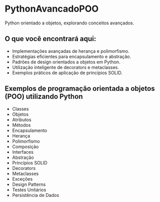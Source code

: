 # PythonAvancadoPOO
Python orientado a objetos, explorando conceitos avançados.

## O que você encontrará aqui:

* Implementações avançadas de herança e polimorfismo.
* Estratégias eficientes para encapsulamento e abstração.
* Padrões de design orientados a objetos em Python.
* Utilização inteligente de decorators e metaclasses.
* Exemplos práticos de aplicação de princípios SOLID.

##  Exemplos de programação orientada a objetos (POO) utilizando Python

* Classes 
* Objetos
* Atributos 
* Métodos
* Encapsulamento
* Herança
* Polimorfismo
* Composição
* Interfaces
* Abstração
* Princípios SOLID
* Decorators
* Metaclasses
* Exceções
* Design Patterns
* Testes Unitários
* Persistência de Dados
